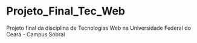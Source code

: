 # Projeto_Final_Tec_Web
Projeto final da disciplina de Tecnologias Web na Universidade Federal do Ceará - Campus Sobral
